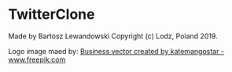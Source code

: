 # TwitterClone

Made by Bartosz Lewandowski
Copyright (c) Lodz, Poland 2019. 

Logo image maed by:
<a href="https://www.freepik.com/free-photos-vectors/business">Business vector created by katemangostar - www.freepik.com</a>
